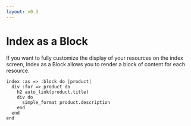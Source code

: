 ```yaml
---
layout: v0.3
---
```

<!-- Please don't edit this file. It will be clobbered. -->

# Index as a Block

If you want to fully customize the display of your resources on the index
screen, Index as a Block allows you to render a block of content for each
resource.

    index :as => :block do |product|
      div :for => product do
        h2 auto_link(product.title)
        div do
          simple_format product.description
        end
      end
    end
